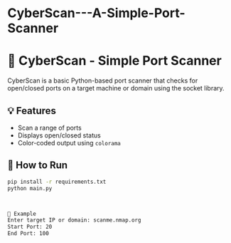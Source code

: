 # CyberScan---A-Simple-Port-Scanner
# 🔐 CyberScan - Simple Port Scanner

CyberScan is a basic Python-based port scanner that checks for open/closed ports on a target machine or domain using the socket library.

## 💡 Features
- Scan a range of ports
- Displays open/closed status
- Color-coded output using `colorama`

## 🚀 How to Run

```bash
pip install -r requirements.txt
python main.py



📌 Example
Enter target IP or domain: scanme.nmap.org
Start Port: 20
End Port: 100
